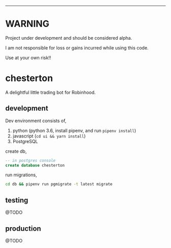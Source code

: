 <hr>

# WARNING
Project under development and should be considered alpha.

I am not responsible for loss or gains incurred while using this code.

Use at your own risk!!
</hr>

# chesterton
A delightful little trading bot for Robinhood.

## development
Dev environment consists of,
1. python (python 3.6, install pipenv, and run `pipenv install`)
2. javascript (`cd ui && yarn install`)
3. PostgreSQL

  create db,
  ```sql
  -- in postgres console
  create database chesterton
  ```
  run migrations,
  ```bash
  cd db && pipenv run pgmigrate -t latest migrate
  ```

## testing
@TODO

## production
@TODO
